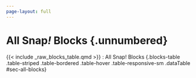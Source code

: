 ```yaml
---
page-layout: full
---
```


# All Snap<em>!</em> Blocks {.unnumbered}

<!--
The table below is currently generated from
the following Snap! project:
https://snap.berkeley.edu/snap/snap.html#present:Username=cycomachead&ProjectName=markdown%20blocks%20table
Run the two scripts, then copy the output of the `blocks table md` variable

Block images should be exported at 2X Zoom on a retina display.
(4X Zoom on a non-retina display.)
-->

<!-- TODO: These images are missing:
reportNewCostumeSkewed
reportNewCostume
reportNewSoundFromSamples
changePenColorDimension
setPenColorDimension
reportPipe
doDefineBlock
doSetBlockAttribute
reportBlockAttribute
reportEnvironment
doSetSlot
reportMousePosition
reportVariadicMin
reportVariadicMax
reportAtan2
reportVariadicLessThan
reportVariadicEquals
reportVariadicGreaterThan
reportTextAttribute
reportCrossproduct
-->

<style>
/* In the markdown table this class is applied to the link */
.block-image-2x img {
  height: 55%;
}
</style>

<!-- This file should contain noting but markdown. -->
{{< include _raw_blocks_table.qmd >}}
: All Snap! Blocks {.blocks-table .table-striped .table-bordered .table-hover .table-responsive-sm .dataTable #sec-all-blocks}

<!--
Consider loaing the DataTables script and stylesheets from a CDN.
* We need some way to maitain the original order of the blocks.
* Consider a filter
<script src="https://code.jquery.com/jquery-3.7.1.min.js"></script>
<script src="https://cdn.datatables.net/1.13.7/js/jquery.dataTables.min.js"></script>
<script>
  document.addEventListener('DOMContentLoaded', function() {
    const table = document.querySelector('.blocks-table');
    if (table) {
      $(table).DataTable();
    }
  });
</script>
-->
